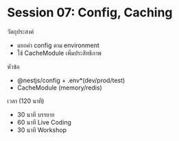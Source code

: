 # Session 07: Config, Caching

วัตถุประสงค์

- แยกค่า config ตาม environment
- ใช้ CacheModule เพิ่มประสิทธิภาพ

หัวข้อ

- @nestjs/config + .env*(dev/prod/test)
- CacheModule (memory/redis)

เวลา (120 นาที)

- 30 นาที บรรยาย
- 60 นาที Live Coding
- 30 นาที Workshop
